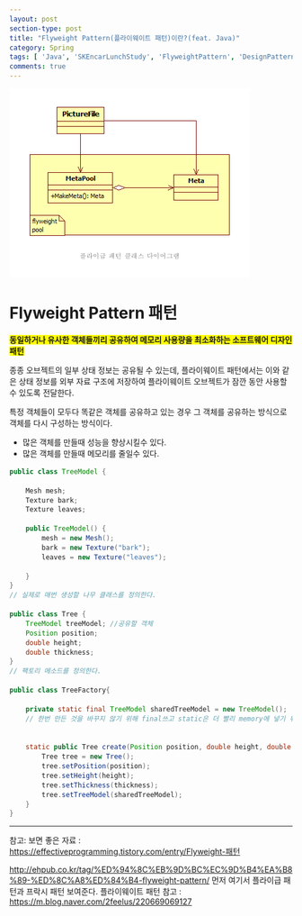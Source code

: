 ```yaml
---
layout: post
section-type: post
title: "Flyweight Pattern(플라이웨이트 패턴)이란?(feat. Java)"
category: Spring
tags: [ 'Java', 'SKEncarLunchStudy', 'FlyweightPattern', 'DesignPattern' ]
comments: true
---
```


<img alt="success" src = "/images/2019-02-13-flyweight_pattern/flyweight_pattern.png"/>

# Flyweight Pattern 패턴

<span style="background-color:yellow"><b> 동일하거나 유사한 객체들끼리 공유하여 메모리 사용량을 최소화하는 소프트웨어 디자인 패턴 </b></span>

종종 오브젝트의 일부 상태 정보는 공유될 수 있는데,
플라이웨이트 패턴에서는 이와 같은 상태 정보를 외부 자료 구조에 저장하여 플라이웨이트 오브젝트가 잠깐 동안 사용할 수 있도록 전달한다.

특정 객체들이 모두다 똑같은 객체를 공유하고 있는 경우 그 객체를 공유하는 방식으로 객체를 다시 구성하는 방식이다.
- 많은 객체를 만들때 성능을 향상시킬수 있다.
- 많은 객체를 만들때 메모리를 줄일수 있다.

``` java
public class TreeModel {

    Mesh mesh;
    Texture bark;
    Texture leaves;

    public TreeModel() {
        mesh = new Mesh();
        bark = new Texture("bark");
        leaves = new Texture("leaves");

    }
}
// 실제로 매번 생성할 나무 클래스를 정의한다.

public class Tree {
    TreeModel treeModel; //공유할 객체
    Position position;
    double height;
    double thickness;
}
// 팩토리 메소드를 정의한다.

public class TreeFactory{

    private static final TreeModel sharedTreeModel = new TreeModel();
    // 한번 만든 것을 바꾸지 않기 위해 final쓰고 static은 더 빨리 memory에 넣기 위해 하는 것이다.


    static public Tree create(Position position, double height, double thickness) {
        Tree tree = new Tree();   
        tree.setPosition(position);
        tree.setHeight(height);
        tree.setThickness(thickness);
        tree.setTreeModel(sharedTreeModel);
    }
}
```
---
참고:
보면 좋은 자료 :
https://effectiveprogramming.tistory.com/entry/Flyweight-패턴

http://ehpub.co.kr/tag/%ED%94%8C%EB%9D%BC%EC%9D%B4%EA%B8%89-%ED%8C%A8%ED%84%B4-flyweight-pattern/
먼저 여기서 플라이급 패턴과 프락시 패턴 보여준다.
플라이웨이트 패턴 참고 : https://m.blog.naver.com/2feelus/220669069127
